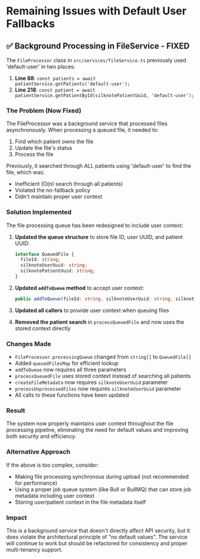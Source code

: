 # Remaining Issues with Default User Fallbacks

## ✅ Background Processing in FileService - FIXED

The `FileProcessor` class in `src/services/fileService.ts` previously used 'default-user' in two places:

1. **Line 88**: `const patients = await patientService.getPatients('default-user');`
2. **Line 218**: `const patient = await patientService.getPatientById(silknotePatientUuid, 'default-user');`

### The Problem (Now Fixed)

The FileProcessor was a background service that processed files asynchronously. When processing a queued file, it needed to:
1. Find which patient owns the file
2. Update the file's status
3. Process the file

Previously, it searched through ALL patients using 'default-user' to find the file, which was:
- Inefficient (O(n) search through all patients)
- Violated the no-fallback policy
- Didn't maintain proper user context

### Solution Implemented

The file processing queue has been redesigned to include user context:

1. **Updated the queue structure** to store file ID, user UUID, and patient UUID:
   ```typescript
   interface QueuedFile {
     fileId: string;
     silknoteUserUuid: string;
     silknotePatientUuid: string;
   }
   ```

2. **Updated `addToQueue` method** to accept user context:
   ```typescript
   public addToQueue(fileId: string, silknoteUserUuid: string, silknotePatientUuid: string)
   ```

3. **Updated all callers** to provide user context when queuing files

4. **Removed the patient search** in `processQueuedFile` and now uses the stored context directly

### Changes Made

- `FileProcessor.processingQueue` changed from `string[]` to `QueuedFile[]`
- Added `queuedFilesMap` for efficient lookup
- `addToQueue` now requires all three parameters
- `processQueuedFile` uses stored context instead of searching all patients
- `createFileMetadata` now requires `silknoteUserUuid` parameter
- `processUnprocessedFiles` now requires `silknoteUserUuid` parameter
- All calls to these functions have been updated

### Result

The system now properly maintains user context throughout the file processing pipeline, eliminating the need for default values and improving both security and efficiency.

### Alternative Approach

If the above is too complex, consider:
- Making file processing synchronous during upload (not recommended for performance)
- Using a proper job queue system (like Bull or BullMQ) that can store job metadata including user context
- Storing user/patient context in the file metadata itself

### Impact

This is a background service that doesn't directly affect API security, but it does violate the architectural principle of "no default values". The service will continue to work but should be refactored for consistency and proper multi-tenancy support. 